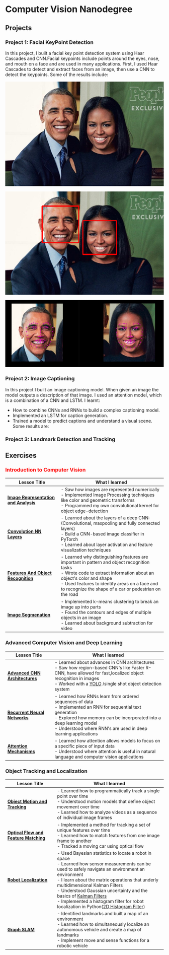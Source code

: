 # Computer Vision Nanodegree
## Projects

### Project 1: Facial KeyPoint Detection
In this project, I built a facial key point detection system using Haar Cascades and CNN.Facial keypoints include points around the eyes, nose, and mouth on a face and are used in many applications. First, I used Haar Cascades to detect and extract faces from an image, then use a CNN to detect the keypoints.
Some of the results include:

![Obama](/CVND_Projects/P1_Facial_Keypoints/images/obamas.jpg)

![Obama](/CVND_Projects/P1_Facial_Keypoints/images/obamasHaar.png)

![Obama](/CVND_Projects/P1_Facial_Keypoints/images/obam.png)


### Project 2: Image Captioning
In this project I built an image captioning model. When given an image the model outputs a description of that image.
I used an attention model, which is a combination of a CNN and LSTM. I learnt:
- How to combine CNNs and RNNs to build a complex captioning model.
- Implemented an LSTM for caption generation.
- Trained a model to predict captions and understand a visual scene.
Some results are:


### Project 3: Landmark Detection and Tracking


## Exercises

### <span style="color:red">Introduction to Computer Vision<span>

| **Lesson Title**                                                                                                                                             | **What I learned**                                                                                                                                                                                                                                                          |
|--------------------------------------------------------------------------------------------------------------------------------------------------------------|-----------------------------------------------------------------------------------------------------------------------------------------------------------------------------------------------------------------------------------------------------------------------------|
| **[Image Representation and Analysis](https://github.com/ivyclare/Computer-Vision-Nanodegree/tree/master/Exercises/1_1_Image_Representation)**               | - Saw how images are represented numerically <br/>- Implemented Image Processing techniques like color and geometric transforms<br/>- Programmed my own convolutional kernel for object edge-detection<br/>                                                                               |
| **[Convolution NN Layers](https://github.com/ivyclare/Computer-Vision-Nanodegree/tree/master/Exercises/1_2_Convolutional_Filters_Edge_Detection)**        | - Learned about the layers of a deep CNN: (Convolutional, maxpooling and fully connected layers)<br/>- Build a CNN-based image classifier in PyTorch<br/>- Learned about layer activation and feature visualization techniques<br/>                                                      |
| **[Features And Object Recognition](https://github.com/ivyclare/Computer-Vision-Nanodegree/tree/master/Exercises/1_3_Types_of_Features_Image_Segmentation)** | - Learned why distinguishing features are important in pattern and object recognition tasks<br/>- Wrote code to extract information about an object's color and shape<br/>- Used features to identify areas on a face and to recognize the shape of a car or pedestrian on the road<br/> |
| **[Image Segmenation](https://github.com/ivyclare/Computer-Vision-Nanodegree/tree/master/Exercises/1_4_Feature_Vectors)**                                   | - Implemented k-means clustering to break an image up into parts<br/>- Found the contours and edges of multiple objects in an image<br/>- Learned about background subtraction for video<br/>                                                                                            |


### Advanced Computer Vision and Deep Learning

| **Lesson Title**                                                                                                               | **What I learned**                                                                                                                                                                                                                                                                                           |
|--------------------------------------------------------------------------------------------------------------------------------|--------------------------------------------------------------------------------------------------------------------------------------------------------------------------------------------------------------------------------------------------------------------------------------------------------------|
| **[Advanced CNN Architectures](https://github.com/ivyclare/Computer-Vision-Nanodegree/tree/master/Exercises/1_5_CNN_Layers)** |- Learned about advances in CNN architectures<br/>- Saw how region-based CNN's like Faster R-CNN, have allowed for fast,localized object recognition in images<br/>- Worked with a [YOLO](https://github.com/ivyclare/Computer-Vision-Nanodegree/tree/master/Exercises/2_2_YOLO) /single shot object detection system<br/> |
| **[Recurrent Neural Networks](https://github.com/ivyclare/Computer-Vision-Nanodegree/tree/master/Exercises/2_4_LSTMs)**        | - Learned how RNNs learn from ordered sequences of data <br/>- Implemented an RNN for sequential text generation<br/>- Explored how memory can be incorporated into a deep learning model<br/>- Understood where RNN's are used in deep learning applications<br/>                                                             |
| **[Attention Mechanisms](https://github.com/ivyclare/Computer-Vision-Nanodegree/tree/master/Exercises/2_6_Attention  )**       | - Learned how attention allows models to focus on a specific piece of input data<br/>- Understood where attention is useful in natural language and computer vision applications<br/>                                                                                                                                 |


### Object Tracking and Localization
| **Lesson Title**                                                                                                                                                  | **What I learned**                                                                                                                                                                                                                                                                                                                                                                                                                                                                                                                                                                                                                               |
|-------------------------------------------------------------------------------------------------------------------------------------------------------------------|--------------------------------------------------------------------------------------------------------------------------------------------------------------------------------------------------------------------------------------------------------------------------------------------------------------------------------------------------------------------------------------------------------------------------------------------------------------------------------------------------------------------------------------------------------------------------------------------------------------------------------------------------|
| **[Object Motion and Tracking](https://github.com/ivyclare/Computer-Vision-Nanodegree/tree/master/CVND_Localization_Exercises/4_2_Robot_Localization)**           | - Learned how to programmatically track a single point over time<br/>- Understood motion models that define object movement over time<br/>- Learned how to analyze videos as a sequence of individual image frames<br/>                                                                                                                                                                                                                                                                                                                                                                                                                                       |
| **[Optical Flow and Feature Matching](https://github.com/ivyclare/Computer-Vision-Nanodegree/tree/master/CVND_Localization_Exercises/4_5_State_and_Motion)**      | - Implemented a method for tracking a set of unique features over time<br/>- Learned how to match features from one image frame to another<br/>- Tracked a moving car using optical flow<br/>                                                                                                                                                                                                                                                                                                                                                                                                                                                                 |
| **[Robot Localization](https://github.com/ivyclare/Computer-Vision-Nanodegree/tree/master/CVND_Localization_Exercises/4_6_Matrices_and_Transformation_of_State)** | - Used Bayesian statistics to locate a robot in space<br/>- Learned how sensor measurements can be used to safely navigate an environment an environment<br/>- I learn about the matrix operations that underly multidimensional Kalman Filters<br/>- Understood Gaussian uncertainty and the basics of [Kalman Filters](https://github.com/ivyclare/Computer-Vision-Nanodegree/tree/master/CVND_Localization_Exercises/4_4_Kalman_Filters)<br/>- Implemented a histogram filter for robot localization in Python([2D Histogram Filter](https://github.com/ivyclare/Computer-Vision-Nanodegree/tree/master/CVND_Localization_Exercises/4_3_2D_Histogram_Filter)) |
| **[Graph SLAM](https://github.com/ivyclare/Computer-Vision-Nanodegree/tree/master/CVND_Localization_Exercises/4_7_SLAM)**                                         | - Identified landmarks and built a map of an environment<br/>- Learned how to simultaneously localize an autonomous vehicle and create a map of landmarks<br/>- Implement move and sense functions for a robotic vehicle<br/>                                                                                                                                                                                                                                                                                                                                                                                                                                 |
